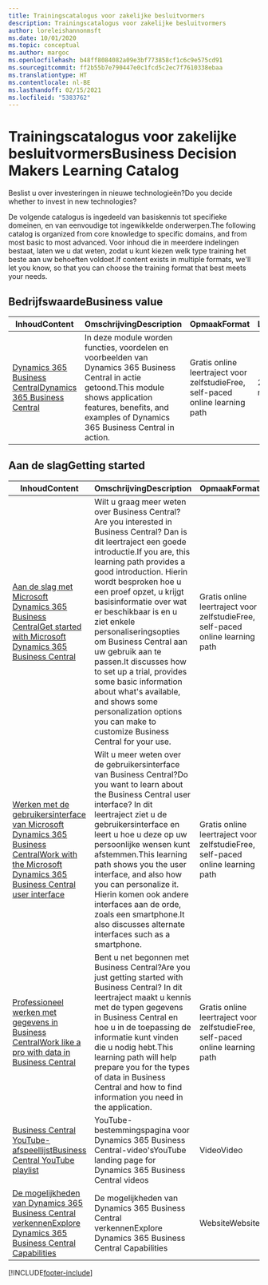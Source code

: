 ```yaml
---
title: Trainingscatalogus voor zakelijke besluitvormers
description: Trainingscatalogus voor zakelijke besluitvormers
author: loreleishannonmsft
ms.date: 10/01/2020
ms.topic: conceptual
ms.author: margoc
ms.openlocfilehash: b48ff8084082a09e3bf773858cf1c6c9e575cd91
ms.sourcegitcommit: ff2b55b7e790447e0c1fcd5c2ec7f7610338ebaa
ms.translationtype: HT
ms.contentlocale: nl-BE
ms.lasthandoff: 02/15/2021
ms.locfileid: "5383762"
---
```

# <a name="business-decision-makers-learning-catalog"></a><span data-ttu-id="461f0-103">Trainingscatalogus voor zakelijke besluitvormers</span><span class="sxs-lookup"><span data-stu-id="461f0-103">Business Decision Makers Learning Catalog</span></span>

<span data-ttu-id="461f0-104">Beslist u over investeringen in nieuwe technologieën?</span><span class="sxs-lookup"><span data-stu-id="461f0-104">Do you decide whether to invest in new technologies?</span></span>

<span data-ttu-id="461f0-105">De volgende catalogus is ingedeeld van basiskennis tot specifieke domeinen, en van eenvoudige tot ingewikkelde onderwerpen.</span><span class="sxs-lookup"><span data-stu-id="461f0-105">The following catalog is organized from core knowledge to specific domains, and from most basic to most advanced.</span></span> <span data-ttu-id="461f0-106">Voor inhoud die in meerdere indelingen bestaat, laten we u dat weten, zodat u kunt kiezen welk type training het beste aan uw behoeften voldoet.</span><span class="sxs-lookup"><span data-stu-id="461f0-106">If content exists in multiple formats, we'll let you know, so that you can choose the training format that best meets your needs.</span></span>  

## <a name="business-value"></a><span data-ttu-id="461f0-107">Bedrijfswaarde<a name="busvalue"></a></span><span class="sxs-lookup"><span data-stu-id="461f0-107">Business value<a name="busvalue"></a></span></span>

| <span data-ttu-id="461f0-108">Inhoud</span><span class="sxs-lookup"><span data-stu-id="461f0-108">Content</span></span>                                                                 | <span data-ttu-id="461f0-109">Omschrijving</span><span class="sxs-lookup"><span data-stu-id="461f0-109">Description</span></span>                                                                                                | <span data-ttu-id="461f0-110">Opmaak</span><span class="sxs-lookup"><span data-stu-id="461f0-110">Format</span></span>                                | <span data-ttu-id="461f0-111">Lengte</span><span class="sxs-lookup"><span data-stu-id="461f0-111">Length</span></span>     |
|----------------------------------------------------------------------------------------------------------------|------------------------------------------------------------------------------------------------------------|---------------------------------------|------------|
| [<span data-ttu-id="461f0-112">Dynamics 365 Business Central</span><span class="sxs-lookup"><span data-stu-id="461f0-112">Dynamics 365 Business Central</span></span>](https://docs.microsoft.com/learn/modules/dynamics-365-business-central/) | <span data-ttu-id="461f0-113">In deze module worden functies, voordelen en voorbeelden van Dynamics 365 Business Central in actie getoond.</span><span class="sxs-lookup"><span data-stu-id="461f0-113">This module shows application features, benefits, and examples of Dynamics 365 Business Central in action.</span></span> | <span data-ttu-id="461f0-114">Gratis online leertraject voor zelfstudie</span><span class="sxs-lookup"><span data-stu-id="461f0-114">Free, self-paced online learning path</span></span> | <span data-ttu-id="461f0-115">24 minuten</span><span class="sxs-lookup"><span data-stu-id="461f0-115">24 minutes</span></span> |

## <a name="getting-started"></a><span data-ttu-id="461f0-116">Aan de slag<a name="get-started"></a></span><span class="sxs-lookup"><span data-stu-id="461f0-116">Getting started<a name="get-started"></a></span></span>

| <span data-ttu-id="461f0-117">Inhoud</span><span class="sxs-lookup"><span data-stu-id="461f0-117">Content</span></span>                                                                                                                             | <span data-ttu-id="461f0-118">Omschrijving</span><span class="sxs-lookup"><span data-stu-id="461f0-118">Description</span></span>                                                                                                                                                                                                                                                                                      | <span data-ttu-id="461f0-119">Opmaak</span><span class="sxs-lookup"><span data-stu-id="461f0-119">Format</span></span>                                | <span data-ttu-id="461f0-120">Lengte</span><span class="sxs-lookup"><span data-stu-id="461f0-120">Length</span></span>             |
|------------------------------------------------------------------------------------------------------------------------------------------------------------------------------|--------------------------------------------------------------------------------------------------------------------------------------------------------------------------------------------------------------------------------------------------------------------------------------------------|---------------------------------------|--------------------|
| [<span data-ttu-id="461f0-121">Aan de slag met Microsoft Dynamics 365 Business Central</span><span class="sxs-lookup"><span data-stu-id="461f0-121">Get started with Microsoft Dynamics 365 Business Central</span></span>](https://docs.microsoft.com/learn/paths/get-started-dynamics-365-business-central/)                          | <span data-ttu-id="461f0-122">Wilt u graag meer weten over Business Central?</span><span class="sxs-lookup"><span data-stu-id="461f0-122">Are you interested in Business Central?</span></span> <span data-ttu-id="461f0-123">Dan is dit leertraject een goede introductie.</span><span class="sxs-lookup"><span data-stu-id="461f0-123">If you are, this learning path provides a good introduction.</span></span> <span data-ttu-id="461f0-124">Hierin wordt besproken hoe u een proef opzet, u krijgt basisinformatie over wat er beschikbaar is en u ziet enkele personaliseringsopties om Business Central aan uw gebruik aan te passen.</span><span class="sxs-lookup"><span data-stu-id="461f0-124">It discusses how to set up a trial, provides some basic information about what's available, and shows some personalization options you can make to customize Business Central for your use.</span></span> | <span data-ttu-id="461f0-125">Gratis online leertraject voor zelfstudie</span><span class="sxs-lookup"><span data-stu-id="461f0-125">Free, self-paced online learning path</span></span> | <span data-ttu-id="461f0-126">3 uur, 4 minuten</span><span class="sxs-lookup"><span data-stu-id="461f0-126">3 hours 4 minutes</span></span>  |
| [<span data-ttu-id="461f0-127">Werken met de gebruikersinterface van Microsoft Dynamics 365 Business Central</span><span class="sxs-lookup"><span data-stu-id="461f0-127">Work with the Microsoft Dynamics 365 Business Central user interface</span></span>](https://docs.microsoft.com/learn/paths/work-with-user-interface-dynamics-365-business-central/) | <span data-ttu-id="461f0-128">Wilt u meer weten over de gebruikersinterface van Business Central?</span><span class="sxs-lookup"><span data-stu-id="461f0-128">Do you want to learn about the Business Central user interface?</span></span> <span data-ttu-id="461f0-129">In dit leertraject ziet u de gebruikersinterface en leert u hoe u deze op uw persoonlijke wensen kunt afstemmen.</span><span class="sxs-lookup"><span data-stu-id="461f0-129">This learning path shows you the user interface, and also how you can personalize it.</span></span> <span data-ttu-id="461f0-130">Hierin komen ook andere interfaces aan de orde, zoals een smartphone.</span><span class="sxs-lookup"><span data-stu-id="461f0-130">It also discusses alternate interfaces such as a smartphone.</span></span>                                                                               | <span data-ttu-id="461f0-131">Gratis online leertraject voor zelfstudie</span><span class="sxs-lookup"><span data-stu-id="461f0-131">Free, self-paced online learning path</span></span> | <span data-ttu-id="461f0-132">2 uur, 27 minuten</span><span class="sxs-lookup"><span data-stu-id="461f0-132">2 hours 27 minutes</span></span> |
| [<span data-ttu-id="461f0-133">Professioneel werken met gegevens in Business Central</span><span class="sxs-lookup"><span data-stu-id="461f0-133">Work like a pro with data in Business Central</span></span>](https://docs.microsoft.com/learn/paths/work-pro-data-dynamics-365-business-central)                                    | <span data-ttu-id="461f0-134">Bent u net begonnen met Business Central?</span><span class="sxs-lookup"><span data-stu-id="461f0-134">Are you just getting started with Business Central?</span></span> <span data-ttu-id="461f0-135">In dit leertraject maakt u kennis met de typen gegevens in Business Central en hoe u in de toepassing de informatie kunt vinden die u nodig hebt.</span><span class="sxs-lookup"><span data-stu-id="461f0-135">This learning path will help prepare you for the types of data in Business Central and how to find information you need in the application.</span></span>                                                                                                  | <span data-ttu-id="461f0-136">Gratis online leertraject voor zelfstudie</span><span class="sxs-lookup"><span data-stu-id="461f0-136">Free, self-paced online learning path</span></span> | <span data-ttu-id="461f0-137">2 uur, 27 minuten</span><span class="sxs-lookup"><span data-stu-id="461f0-137">2 hours 27 minutes</span></span> |
| [<span data-ttu-id="461f0-138">Business Central YouTube-afspeellijst</span><span class="sxs-lookup"><span data-stu-id="461f0-138">Business Central YouTube playlist</span></span>](https://www.youtube.com/playlist?list=PLcakwueIHoT-wVFPKUtmxlqcG1kJ0oqq4)                                                                | <span data-ttu-id="461f0-139">YouTube-bestemmingspagina voor Dynamics 365 Business Central-video's</span><span class="sxs-lookup"><span data-stu-id="461f0-139">YouTube landing page for Dynamics 365 Business Central videos</span></span>                                                                                                                                                                                                                                    | <span data-ttu-id="461f0-140">Video</span><span class="sxs-lookup"><span data-stu-id="461f0-140">Video</span></span>                                 |                    |
| [<span data-ttu-id="461f0-141">De mogelijkheden van Dynamics 365 Business Central verkennen</span><span class="sxs-lookup"><span data-stu-id="461f0-141">Explore Dynamics 365 Business Central Capabilities</span></span>](https://dynamics.microsoft.com/business-central/capabilities/)                                                    | <span data-ttu-id="461f0-142">De mogelijkheden van Dynamics 365 Business Central verkennen</span><span class="sxs-lookup"><span data-stu-id="461f0-142">Explore Dynamics 365 Business Central Capabilities</span></span>                                                                                                                                                                                                                                               | <span data-ttu-id="461f0-143">Website</span><span class="sxs-lookup"><span data-stu-id="461f0-143">Website</span></span>                               |                    |


[!INCLUDE[footer-include](../includes/footer-banner.md)]
